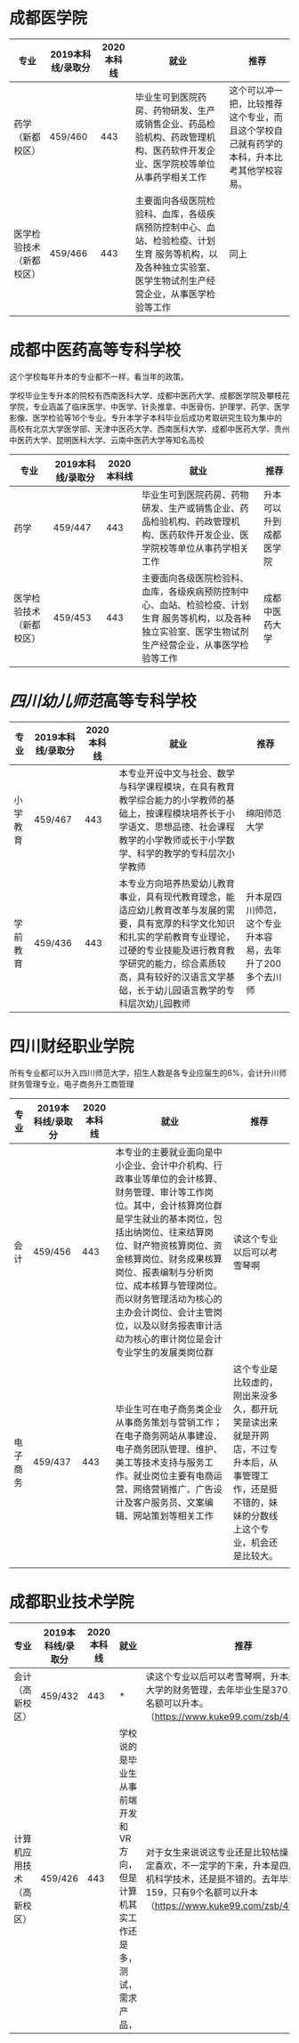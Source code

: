 # 成都医学院

| 专业                     | 2019本科线/录取分 | 2020本科线 | 就业                                                         | 推荐                                                         |
| ------------------------ | ----------------- | ---------- | ------------------------------------------------------------ | ------------------------------------------------------------ |
| 药学（新都校区）         | 459/460           | 443        | 毕业生可到医院药房、药物研发、生产或销售企业、药品检验机构、药政管理机构、医药软件开发企业、医学院校等单位从事药学相关工作 | 这个可以冲一把，比较推荐这个专业，而且这个学校自己就有药学的本科，升本比考其他学校容易。 |
| 医学检验技术（新都校区） | 459/466           | 443        | 主要面向各级医院检验科、血库，各级疾病预防控制中心、血站、检验检疫、计划生育 服务等机构，以及各种独立实验室、医学生物试剂生产经营企业，从事医学检验等工作 | 同上                                                         |

# 成都中医药高等专科学校

这个学校每年升本的专业都不一样，看当年的政策。

学校毕业生专升本的院校有西南医科大学、成都中医药大学、成都医学院及攀枝花学院，专业涵盖了临床医学、中医学、针灸推拿、中医骨伤、护理学、药学、医学影像、医学检验等16个专业。专升本学子本科毕业后成功考取研究生较为集中的高校有北京大学医学部、天津中医药大学、西南医科大学、成都中医药大学、贵州中医药大学、昆明医科大学、云南中医药大学等知名高校

| 专业                     | 2019本科线/录取分 | 2020本科线 | 就业                                                         | 推荐                   |
| ------------------------ | ----------------- | ---------- | ------------------------------------------------------------ | ---------------------- |
| 药学                     | 459/447           | 443        | 毕业生可到医院药房、药物研发、生产或销售企业、药品检验机构、药政管理机构、医药软件开发企业、医学院校等单位从事药学相关工作 | 升本可以升到成都医学院 |
| 医学检验技术（新都校区） | 459/453           | 443        | 主要面向各级医院检验科、血库，各级疾病预防控制中心、血站、检验检疫、计划生育 服务等机构，以及各种独立实验室、医学生物试剂生产经营企业，从事医学检验等工作 | 成都中医药大学         |

# *四川幼儿师范*高等专科学校

| 专业     | 2019本科线/录取分 | 2020本科线 | 就业                                                         | 推荐                                                    |
| -------- | ----------------- | ---------- | ------------------------------------------------------------ | ------------------------------------------------------- |
| 小学教育 | 459/467           | 443        | 本专业开设中文与社会、数学与科学课程模块，在具有教育教学综合能力的小学教师的基础上，按课程模块培养长于小学语文、思想品德、社会课程教学的小学教师或长于小学数学、科学的教学的专科层次小学教师 | 绵阳师范大学                                            |
| 学前教育 | 459/436           | 443        | 本专业方向培养热爱幼儿教育事业，具有现代教育理念，能适应幼儿教育改革与发展的需要，具有宽厚的科学文化知识和扎实的学前教育专业理论，过硬的专业技能及进行教育教学研究的能力，综合素质较高，具有较好的汉语言文学基础，长于幼儿园语言教学的专科层次幼儿园教师 | 升本是四川师范，这个专业升本容易，去年升了200多个去川师 |

# 四川财经职业学院

所有专业都可以升入四川师范大学，招生人数是各专业应届生的6%，会计升川师财务管理专业，电子商务升工商管理

| 专业     | 2019本科线/录取分 | 2020本科线 | 就业                                                         | 推荐                                                         |
| -------- | ----------------- | ---------- | ------------------------------------------------------------ | ------------------------------------------------------------ |
| 会计     | 459/456           | 443        | 本专业的主要就业面向是中小企业、会计中介机构、行政事业等单位的会计核算、财务管理、审计等工作岗位。其中，会计核算岗位群是学生就业的基本岗位，包括出纳岗位、往来结算岗位、财产物资核算岗位、资金核算岗位、财务成果核算岗位、报表编制与分析岗位、成本核算与管理岗位。而以财务管理活动为核心的主办会计岗位、会计主管岗位，以及以财务报表审计活动为核心的审计岗位是会计专业学生的发展类岗位群 | 读这个专业以后可以考雪琴啊                                   |
| 电子商务 | 459/437           | 443        | 毕业生可在电子商务类企业从事商务策划与营销工作；在电子商务网站从事建设、电子商务团队管理、维护、美工等技术支持与服务工作。就业岗位主要有电商运营、网络营销推广、广告设计及客户服务员、文案编辑、网站策划等相关工作 | 这个专业是比较虚的，刚出来没多久，都开玩笑是读出来就是开网店，不过专升本后，从事管理工作，还是挺不错的，妹妹的分数线上这个专业，机会还是比较大。 |
|          |                   |            |                                                              |                                                              |

# 成都职业技术学院

| 专业                       | 2019本科线/录取分 | 2020本科线 | 就业                                                         | 推荐                                                         |
| -------------------------- | ----------------- | ---------- | ------------------------------------------------------------ | ------------------------------------------------------------ |
| 会计（高新校区）           | 459/432           | 443        | *                                                            | 读这个专业以后可以考雪琴啊，升本是四川师范大学的财务管理，去年毕业生是370，只有22个名额可以升本。（https://www.kuke99.com/zsb/45617.html） |
| 计算机应用技术（高新校区） | 459/426           | 443        | 学校说的是毕业生从事前端开发和VR方向，但是计算机其实工作还是多，测试，需求产品， | 对于女生来说说这专业还是比较枯燥，妹妹不一定喜欢，不一定学的下来，升本是四川师范计算机科学技术，还是挺不错的。去年毕业生是159，只有9个名额可以升本（https://www.kuke99.com/zsb/45617.html） |

